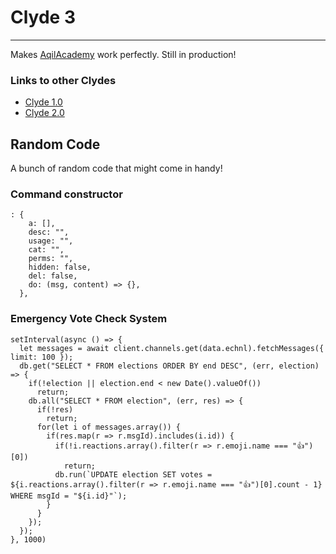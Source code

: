 # Clyde 3
-----------------------------------------------------------
Makes [AqilAcademy][aa] work perfectly. Still in production!

### Links to other Clydes
- [Clyde 1.0][c]
- [Clyde 2.0][c2]

## Random Code
A bunch of random code that might come in handy!

### Command constructor
```
: {
    a: [],
    desc: "",
    usage: "",
    cat: "",
    perms: "",
    hidden: false,
    del: false,
    do: (msg, content) => {},
  },
```

### Emergency Vote Check System
```
setInterval(async () => {
  let messages = await client.channels.get(data.echnl).fetchMessages({ limit: 100 });
  db.get("SELECT * FROM elections ORDER BY end DESC", (err, election) => {
    if(!election || election.end < new Date().valueOf())
      return;
    db.all("SELECT * FROM election", (err, res) => {
      if(!res)
        return;
      for(let i of messages.array()) {
        if(res.map(r => r.msgId).includes(i.id)) {
          if(!i.reactions.array().filter(r => r.emoji.name === "👍")[0])
            return;
          db.run(`UPDATE election SET votes = ${i.reactions.array().filter(r => r.emoji.name === "👍")[0].count - 1} WHERE msgId = "${i.id}"`);
        }
      }
    });
  });
}, 1000)
```

[c]: https://github.com/ShadowKA/AqilAcademy-bot "Clyde Repository"
[c2]: https://glitch.com/edit/#!/clyde-backup "Clyde 2.0"
[aa]: https://discord.gg/285cj7j "AqilAcademy"